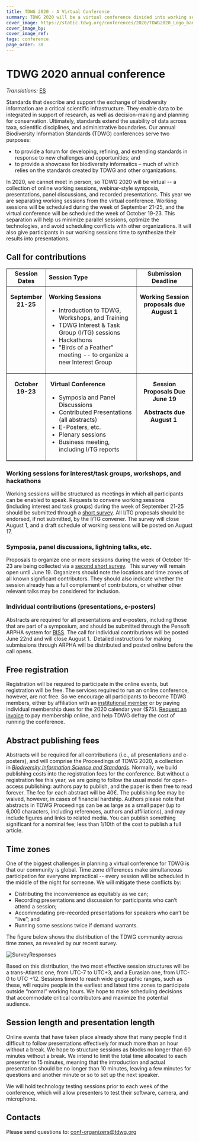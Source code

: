```yaml
---
title: TDWG 2020 - A Virtual Conference
summary: TDWG 2020 will be a virtual conference divided into working sessions (Sep 21-25) followed by a second week dedicated to dissemination and sharing (Oct 19-23).
cover_image: https://static.tdwg.org/conferences/2020/TDWG2020_Logo_banner_r-align.jpg
cover_image_by: 
cover_image_ref: 
tags: conference
page_order: 30
---
```

<!--
<img src="https://static.tdwg.org/conferences/2020/TDWG2020_globeLogo_sm.png" alt="TDWG 2020 Logo" style="float:right;padding-left:10px;padding-bottom:10px">
-->

# TDWG 2020 annual conference

_Translations:_  [ES](./es)

Standards that describe and support the exchange of biodiversity information are a critical scientific infrastructure. They enable data to be integrated in support of research, as well as decision-making and planning for conservation. Ultimately, standards extend the usability of data across taxa, scientific disciplines, and administrative boundaries. Our annual Biodiversity Information Standards (TDWG) conferences serve two purposes: 

* to provide a forum for developing, refining, and extending standards in response to new challenges and opportunities; and
* to provide a showcase for biodiversity informatics – much of which relies on the standards created by TDWG and other organizations.

In 2020, we cannot meet in person, so TDWG 2020 will be virtual -- a collection of online working sessions, webinar-style symposia, presentations, panel discussions, and recorded presentations. This year we are separating working sessions from the virtual conference. Working sessions will be scheduled during the week of September 21-25, and the virtual conference will be scheduled the week of October 19-23. This separation will help us minimize parallel sessions, optimize the technologies, and avoid scheduling conflicts with other organizations. It will also give participants in our working sessions time to synthesize their results into presentations.

## Call for contributions

<table style="border-collapse: collapse;" border="1" cellpadding="6">
<thead>
<tr>
<td style="text-align: center; width: 89px;"><strong>Session Dates</strong></td>
<td style="width: 288px;"><strong>Session Type</strong></td>
<td style="width: 158px; text-align: center;"><strong>Submission Deadline</strong></td>
</tr>
</thead>
<tbody>
<tr>
<td style="vertical-align: top; text-align: center; width: 89px;">
<p><strong>September<br /> 21-25</strong></p>
</td>
<td style="vertical-align: top; width: 288px;">
<p><strong>Working Sessions</strong></p>
<ul>
<li>Introduction to TDWG, Workshops, and Training</li>
<li>TDWG Interest &amp; Task Group (I/TG) sessions</li>
<li>Hackathons</li>
<li>"Birds of a Feather" meeting -- to organize a new Interest Group</li>
</ul>
</td>
<td style="text-align: center; vertical-align: top; width: 158px;">
<p><strong>Working Session proposals due<br />August 1</strong></p>
</td>
</tr>
<tr>
<td style="vertical-align: top; text-align: center; width: 89px;">
<p><strong>October</strong><br /><strong>19-23</strong></p>
</td>
<td style="vertical-align: top; width: 288px;">
<p>&nbsp;<strong>Virtual Conference</strong></p>
<ul>
<li>Symposia and Panel Discussions</li>
<li>Contributed Presentations (all abstracts)</li>
<li>E-Posters, etc.</li>
<li>Plenary sessions</li>
<li>Business meeting, including I/TG reports</li>
</ul>
</td>
<td style="text-align: center; vertical-align: top; width: 158px;">
<p><strong>Session Proposals Due</strong><br /><strong>June 19</strong></p>
<p><strong>Abstracts due<br />August 1</strong>&nbsp;</p>
</td>
</tr>
</tbody>
</table>

### Working sessions for interest/task groups, workshops, and hackathons

Working sessions will be structured as meetings in which all
participants can be enabled to speak. Requests to convene working
sessions (including interest and task groups) during the week of
September 21-25 should be submitted through a [short
survey](https://www.surveymonkey.com/r/C9723S8).
All I/TG proposals should be endorsed, if not submitted, by the I/TG
convener. The survey will close August 1, and a draft schedule of
working sessions will be posted on August 17.
 

### Symposia, panel discussions, lightning talks, etc.

Proposals to organize one or more sessions during the week of October
19-23 are being collected via a [second short
survey](https://www.surveymonkey.com/r/CQGMG2G). 
This survey will remain open until June 19. Organizers should note the
locations and time zones of all known significant contributors. They
should also indicate whether the session already has a full complement
of contributors, or whether other relevant talks may be considered for
inclusion.
 
### Individual contributions (presentations, e-posters)

Abstracts are required for all presentations and e-posters, including
those that are part of a symposium, and should be submitted through the
Pensoft ARPHA system
for [BISS](https://biss.pensoft.net).
The call for individual contributions will be posted June 22nd and will
close August 1.  Detailed instructions for making submissions through
ARPHA will be distributed and posted online before the call opens.
 

## Free registration

Registration will be required to participate in the online events, but
registration will be free. The services required to run an online
conference, however, are not free. So we encourage all participants to
become TDWG members, either by affiliation with an
[institutional member](/about/membership/#institutional%20members%202020_1) or
by paying individual membership dues for the 2020 calendar year
(\$75). [Request an invoice](mailto:secretariat@tdwg.org) to pay
membership online, and help TDWG defray the cost of running the
conference.
 

## Abstract publishing fees

Abstracts will be required for all contributions (i.e., all
presentations and e-posters), and will comprise the Proceedings of TDWG
2020, a collection in [*Biodiversity Information Science and
Standards*](https://biss.pensoft.net).
Normally, we build publishing costs into the registration fees for the
conference. But without a registration fee this year, we are going to
follow the usual model for open-access publishing: authors pay to
publish, and the paper is then free to read forever. The fee for each
abstract will be 40€. The publishing fee may be waived, however, in
cases of financial hardship. Authors please note that abstracts in TDWG
Proceedings can be as large as a small paper (up to 6,000 characters,
including references, authors and affiliations), and may include figures
and links to related media. You can publish something significant for a
nominal fee; less than 1/10th of the cost to publish a full article.
 

## Time zones

One of the biggest challenges in planning a virtual conference for TDWG is that our community is global. Time zone differences make simultaneous participation for everyone impractical -- every session will be scheduled in the middle of the night for someone. We will mitigate these conflicts by: 

* Distributing the inconvenience as equitably as we can; 
* Recording presentations and discussion for participants who can’t attend a session; 
* Accommodating pre-recorded presentations for speakers who can’t be “live”; and 
* Running some sessions twice if demand warrants. 

The figure below shows the distribution of the TDWG community across time zones, as revealed by our recent survey.

![SurveyResponses](https://static.tdwg.org/conferences/2020/TimeZone_SurveyResponses.png)

Based on this distribution, the two most effective session structures will be a trans-Atlantic one, from UTC-7 to UTC+3, and a Eurasian one, from UTC-0 to UTC +12. Sessions timed to reach wide geographic ranges, such as these, will require people in the earliest and latest time zones to participate outside “normal” working hours. We hope to make scheduling decisions that accommodate critical contributors and maximize the potential audience.

## Session length and presentation length

Online events that have taken place already show that many people find it difficult to follow presentations effectively for much more than an hour without a break. We hope to structure sessions as blocks no longer than 60 minutes without a break. We intend to limit the total time allocated to each presenter to 15 minutes, meaning that the introduction and actual presentation should be no longer than 10 minutes, leaving a few minutes for questions and another minute or so to set up the next speaker. 

We will hold technology testing sessions prior to each week of the conference, which will allow presenters to test their software, camera, and microphone.


## Contacts

Please send questions
to: [conf-organizers@tdwg.org](mailto:conf-organizers@tdwg.org?subject=TDWG%202020)


